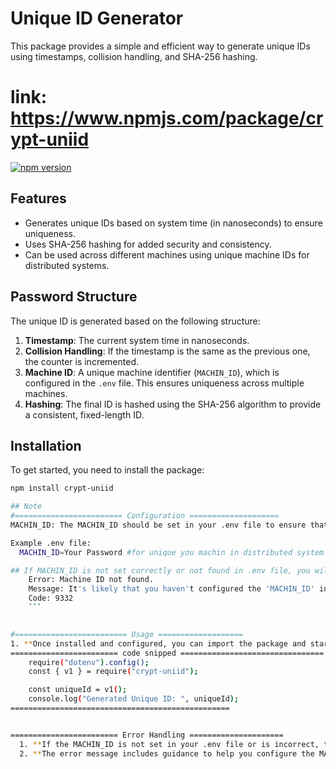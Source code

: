 # Unique ID Generator

This package provides a simple and efficient way to generate unique IDs using timestamps, collision handling, and SHA-256 hashing.
# link: https://www.npmjs.com/package/crypt-uniid

[![npm version](https://badge.fury.io/js/crypt-uniid.svg)](https://www.npmjs.com/package/crypt-uniid) 

## Features

- Generates unique IDs based on system time (in nanoseconds) to ensure uniqueness.
- Uses SHA-256 hashing for added security and consistency.
- Can be used across different machines using unique machine IDs for distributed systems.

## Password Structure

The unique ID is generated based on the following structure:

1. **Timestamp**: The current system time in nanoseconds.
2. **Collision Handling**: If the timestamp is the same as the previous one, the counter is incremented.
3. **Machine ID**: A unique machine identifier (`MACHIN_ID`), which is configured in the `.env` file. This ensures uniqueness across multiple machines.
4. **Hashing**: The final ID is hashed using the SHA-256 algorithm to provide a consistent, fixed-length ID.

## Installation

To get started, you need to install the package:

```bash
npm install crypt-uniid

## Note
#======================== Configuration ====================
MACHIN_ID: The MACHIN_ID should be set in your .env file to ensure that IDs are unique across different machines. The format of the MACHIN_ID should be a string with at least 8 characters, including a mix of uppercase and lowercase letters, numbers, and special characters.

Example .env file:
  MACHIN_ID=Your Password #for unique you machin in distributed system

## If MACHIN_ID is not set correctly or not found in .env file, you will get the following error:
    Error: Machine ID not found.
    Message: It's likely that you haven't configured the 'MACHIN_ID' in your environment variables. Please refer to the documentation for more details.
    Code: 9332
    ```


#========================= Usage ===================
1. **Once installed and configured, you can import the package and start generating unique IDs.
======================== code snipped ================================
    require("dotenv").config();
    const { v1 } = require("crypt-uniid");

    const uniqueId = v1();
    console.log("Generated Unique ID: ", uniqueId);
=================================================


======================== Error Handling =====================
  1. **If the MACHIN_ID is not set in your .env file or is incorrect, the package will throw a CustomError with a descriptive     message.
  2. **The error message includes guidance to help you configure the MACHIN_ID correctly.
